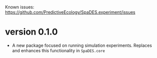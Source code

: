 Known issues: https://github.com/PredictiveEcology/SpaDES.experiment/issues

version 0.1.0
=============

* A new package focused on running simulation experiments.
  Replaces and enhances this functionality in `SpaDES.core`

